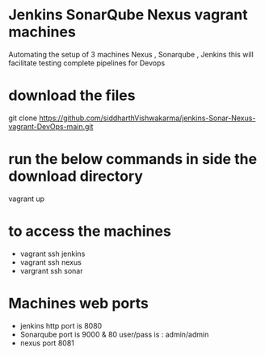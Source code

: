 # Jenkins SonarQube Nexus vagrant machines
Automating the setup of 3 machines Nexus , Sonarqube , Jenkins 
this will facilitate testing complete pipelines for Devops

# download the files 
git clone https://github.com/siddharthVishwakarma/jenkins-Sonar-Nexus-vagrant-DevOps-main.git

# run the below commands in side the download directory 
vagrant up 

# to access the machines 
- vagrant ssh jenkins
- vagrant ssh nexus 
- vargrant ssh sonar

# Machines web ports 
- jenkins http port is 8080 
- Sonarqube port is 9000 & 80 user/pass is : admin/admin
- nexus port 8081
